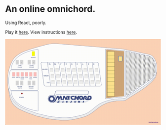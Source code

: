 # An online omnichord.

Using React, poorly.

Play it [here](http://www.onlineomnichord.com/).
View instructions [here](http://www.onlineomnichord.com/info).

![terminal-gif](Omnichord.gif)

